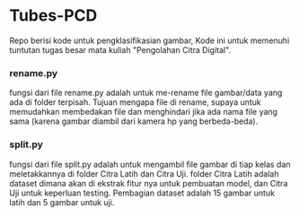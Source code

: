 # Tubes-PCD
Repo berisi kode untuk pengklasifikasian gambar, Kode ini untuk memenuhi tuntutan tugas besar mata kuliah "Pengolahan Citra Digital".

### rename.py
fungsi dari file rename.py adalah untuk me-rename file gambar/data yang ada di folder terpisah. Tujuan mengapa file di rename, supaya untuk memudahkan membedakan file dan menghindari jika ada nama file yang sama (karena gambar diambil dari kamera hp yang berbeda-beda).

### split.py
fungsi dari file split.py adalah untuk mengambil file gambar di tiap kelas dan meletakkannya di folder Citra Latih dan Citra Uji. folder Citra Latih adalah dataset dimana akan di ekstrak fitur nya untuk pembuatan model, dan Citra Uji untuk keperluan testing. Pembagian dataset adalah 15 gambar untuk latih dan 5 gambar untuk uji.
